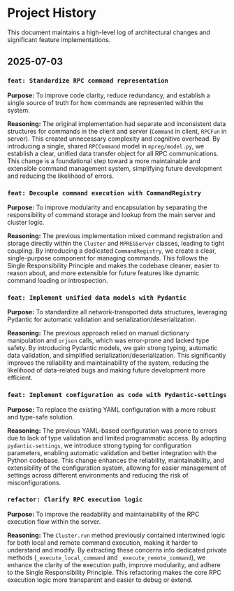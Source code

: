 # Project History

This document maintains a high-level log of architectural changes and significant feature implementations.

## 2025-07-03

### `feat: Standardize RPC command representation`

**Purpose:** To improve code clarity, reduce redundancy, and establish a single source of truth for how commands are represented within the system.

**Reasoning:** The original implementation had separate and inconsistent data structures for commands in the client and server (`Command` in client, `RPCFun` in server). This created unnecessary complexity and cognitive overhead. By introducing a single, shared `RPCCommand` model in `mpreg/model.py`, we establish a clear, unified data transfer object for all RPC communications. This change is a foundational step toward a more maintainable and extensible command management system, simplifying future development and reducing the likelihood of errors.

### `feat: Decouple command execution with CommandRegistry`

**Purpose:** To improve modularity and encapsulation by separating the responsibility of command storage and lookup from the main server and cluster logic.

**Reasoning:** The previous implementation mixed command registration and storage directly within the `Cluster` and `MPREGServer` classes, leading to tight coupling. By introducing a dedicated `CommandRegistry`, we create a clear, single-purpose component for managing commands. This follows the Single Responsibility Principle and makes the codebase cleaner, easier to reason about, and more extensible for future features like dynamic command loading or introspection.

### `feat: Implement unified data models with Pydantic`

**Purpose:** To standardize all network-transported data structures, leveraging Pydantic for automatic validation and serialization/deserialization.

**Reasoning:** The previous approach relied on manual dictionary manipulation and `orjson` calls, which was error-prone and lacked type safety. By introducing Pydantic models, we gain strong typing, automatic data validation, and simplified serialization/deserialization. This significantly improves the reliability and maintainability of the system, reducing the likelihood of data-related bugs and making future development more efficient.

### `feat: Implement configuration as code with Pydantic-settings`

**Purpose:** To replace the existing YAML configuration with a more robust and type-safe solution.

**Reasoning:** The previous YAML-based configuration was prone to errors due to lack of type validation and limited programmatic access. By adopting `pydantic-settings`, we introduce strong typing for configuration parameters, enabling automatic validation and better integration with the Python codebase. This change enhances the reliability, maintainability, and extensibility of the configuration system, allowing for easier management of settings across different environments and reducing the risk of misconfigurations.

### `refactor: Clarify RPC execution logic`

**Purpose:** To improve the readability and maintainability of the RPC execution flow within the server.

**Reasoning:** The `Cluster.run` method previously contained intertwined logic for both local and remote command execution, making it harder to understand and modify. By extracting these concerns into dedicated private methods (`_execute_local_command` and `_execute_remote_command`), we enhance the clarity of the execution path, improve modularity, and adhere to the Single Responsibility Principle. This refactoring makes the core RPC execution logic more transparent and easier to debug or extend.
